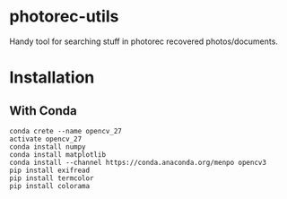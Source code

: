 # photorec-utils
Handy tool for searching stuff in photorec recovered photos/documents.
# Installation
## With Conda
```
conda crete --name opencv_27
activate opencv_27
conda install numpy
conda install matplotlib
conda install --channel https://conda.anaconda.org/menpo opencv3
pip install exifread
pip install termcolor
pip install colorama

```
